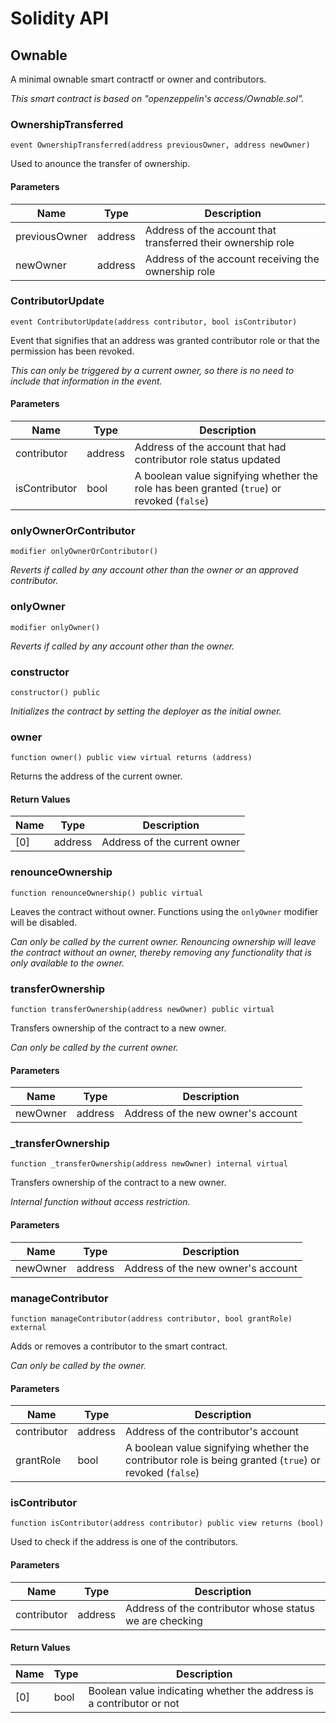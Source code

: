 # Solidity API

## Ownable

A minimal ownable smart contractf or owner and contributors.

_This smart contract is based on "openzeppelin's access/Ownable.sol"._

### OwnershipTransferred

```solidity
event OwnershipTransferred(address previousOwner, address newOwner)
```

Used to anounce the transfer of ownership.

#### Parameters

| Name | Type | Description |
| ---- | ---- | ----------- |
| previousOwner | address | Address of the account that transferred their ownership role |
| newOwner | address | Address of the account receiving the ownership role |

### ContributorUpdate

```solidity
event ContributorUpdate(address contributor, bool isContributor)
```

Event that signifies that an address was granted contributor role or that the permission has been
 revoked.

_This can only be triggered by a current owner, so there is no need to include that information in the event._

#### Parameters

| Name | Type | Description |
| ---- | ---- | ----------- |
| contributor | address | Address of the account that had contributor role status updated |
| isContributor | bool | A boolean value signifying whether the role has been granted (`true`) or revoked (`false`) |

### onlyOwnerOrContributor

```solidity
modifier onlyOwnerOrContributor()
```

_Reverts if called by any account other than the owner or an approved contributor._

### onlyOwner

```solidity
modifier onlyOwner()
```

_Reverts if called by any account other than the owner._

### constructor

```solidity
constructor() public
```

_Initializes the contract by setting the deployer as the initial owner._

### owner

```solidity
function owner() public view virtual returns (address)
```

Returns the address of the current owner.

#### Return Values

| Name | Type | Description |
| ---- | ---- | ----------- |
| [0] | address | Address of the current owner |

### renounceOwnership

```solidity
function renounceOwnership() public virtual
```

Leaves the contract without owner. Functions using the `onlyOwner` modifier will be disabled.

_Can only be called by the current owner.
Renouncing ownership will leave the contract without an owner, thereby removing any functionality that is
 only available to the owner._

### transferOwnership

```solidity
function transferOwnership(address newOwner) public virtual
```

Transfers ownership of the contract to a new owner.

_Can only be called by the current owner._

#### Parameters

| Name | Type | Description |
| ---- | ---- | ----------- |
| newOwner | address | Address of the new owner's account |

### _transferOwnership

```solidity
function _transferOwnership(address newOwner) internal virtual
```

Transfers ownership of the contract to a new owner.

_Internal function without access restriction._

#### Parameters

| Name | Type | Description |
| ---- | ---- | ----------- |
| newOwner | address | Address of the new owner's account |

### manageContributor

```solidity
function manageContributor(address contributor, bool grantRole) external
```

Adds or removes a contributor to the smart contract.

_Can only be called by the owner._

#### Parameters

| Name | Type | Description |
| ---- | ---- | ----------- |
| contributor | address | Address of the contributor's account |
| grantRole | bool | A boolean value signifying whether the contributor role is being granted (`true`) or revoked  (`false`) |

### isContributor

```solidity
function isContributor(address contributor) public view returns (bool)
```

Used to check if the address is one of the contributors.

#### Parameters

| Name | Type | Description |
| ---- | ---- | ----------- |
| contributor | address | Address of the contributor whose status we are checking |

#### Return Values

| Name | Type | Description |
| ---- | ---- | ----------- |
| [0] | bool | Boolean value indicating whether the address is a contributor or not |

